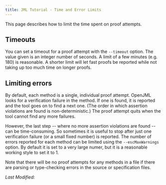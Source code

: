 ```yaml
---
title: JML Tutorial - Time and Error Limits
---
```


This page describes how to limit the time spent on proof attempts.

## Timeouts

You can set a timeout for a proof attempt with the `--timeout` option.
The value given is an integer number of seconds. A limit of a few minutes 
(e.g. 180) is reasonable. A shorter limit will let fast proofs be reported
while not taking up too much time on longer proofs. 

## Limiting errors

By default, each method is a single, individual proof attempt. OpenJML
looks for a verification failure in the method. If one is found, it is reported
and the tool goes on to find a next one. (The order in which assertion violations
are found is non-deterministic.) The proof attempt quits when the tool cannot
find any more failures.

However, the last step -- where no more assertion violations are found --
can be time-consuming. So sometimes it is useful to stop after just one verification failure  (or a small fixed number) is reported.
The number of errors reported for each method can be limited using the 
`--escMaxWarnings` option. By default it is set to a very large numer,
but it is a reasonable working style to set it to 1.

Note that there will be no proof attempts for any methods in a file if there
are parsing or type-checking errors in the source or specification files.


<i>Last Modified: <script type="text/javascript"> document.write(new Date(document.lastModified).toUTCString())</script></i>
